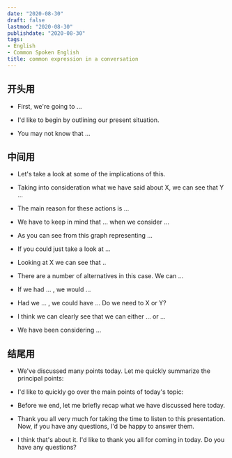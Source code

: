 ```yaml
---
date: "2020-08-30"
draft: false
lastmod: "2020-08-30"
publishdate: "2020-08-30"
tags: 
- English
- Common Spoken English
title: common expression in a conversation
---
```


## 开头用
* First, we're going to ...

* I'd like to begin by outlining our present situation.

* You may not know that ...

## 中间用
* Let's take a look at some of the implications of this.

* Taking into consideration what we have said about X, we can see that Y ...
* The main reason for these actions is ...
* We have to keep in mind that ... when we consider ...
* As you can see from this graph representing ...
* If you could just take a look at ...
* Looking at X we can see that ..
* There are a number of alternatives in this case. We can ...
* If we had ... , we would ...
* Had we ... , we could have ... Do we need to X or Y?
* I think we can clearly see that we can either ... or ...
* We have been considering ...

## 结尾用
* We've discussed many points today. Let me quickly summarize the principal points:
* I'd like to quickly go over the main points of today's topic:
* Before we end, let me briefly recap what we have discussed here today.



* Thank you all very much for taking the time to listen to this presentation. Now, if you have any questions, I'd be happy to answer them.
* I think that's about it. I'd like to thank you all for coming in today. Do you have any questions?